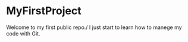 # MyFirstProject

Welcome to my first public repo./
I just start to learn how to manege my code with Git.